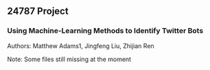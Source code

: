## 24787 Project 

### Using Machine-Learning Methods to Identify Twitter Bots


Authors: Matthew Adams1, Jingfeng Liu, Zhijian Ren

Note: Some files still missing at the moment
